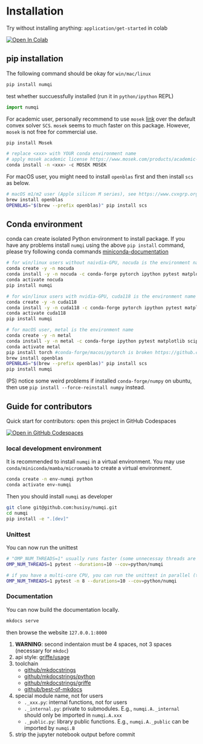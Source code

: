 # Installation

Try without installing anything: `application/get-started` in colab

<a target="_blank" href="https://colab.research.google.com/github/husisy/numqi/blob/main/docs/application/get_started/quantum_state.ipynb">
  <img src="https://colab.research.google.com/assets/colab-badge.svg" alt="Open In Colab"/>
</a>

## pip installation

The following command should be okay for `win/mac/linux`

```bash
pip install numqi
```

test whether succuessfully installed (run it in `python/ipython` REPL)

```Python
import numqi
```

For academic user, personally recommend to use `mosek` [link](https://docs.mosek.com/latest/pythonapi/index.html) over the default convex solver `SCS`. `mosek` seems to much faster on this package. However, `mosek` is not free for commercial use.

```bash
pip install Mosek

# replace <xxx> with YOUR conda environment name
# apply mosek academic license https://www.mosek.com/products/academic-licenses/
conda install -n <xxx> -c MOSEK MOSEK
```

For macOS user, you might need to install `openblas` first and then install `scs` as below.

```bash
# macOS m1/m2 user (Apple silicon M series), see https://www.cvxgrp.org/scs/install/python.html
brew install openblas
OPENBLAS="$(brew --prefix openblas)" pip install scs
```

## Conda environment

conda can create isolated Python environment to install package. If you have any problems install `numqi` using the above `pip install` command, please try following conda commands [miniconda-documentation](https://docs.conda.io/en/latest/miniconda.html)

```bash
# for win/linux users without naivdia-GPU, nocuda is the environment name (you can change it what you like)
conda create -y -n nocuda
conda install -y -n nocuda -c conda-forge pytorch ipython pytest matplotlib scipy tqdm cvxpy
conda activate nocuda
pip install numqi

# for win/linux users with nvidia-GPU, cuda118 is the environment name
conda create -y -n cuda118
conda install -y -n cuda118 -c conda-forge pytorch ipython pytest matplotlib scipy tqdm cvxpy
conda activate cuda118
pip install numqi

# for macOS user, metal is the environment name
conda create -y -n metal
conda install -y -n metal -c conda-forge ipython pytest matplotlib scipy requests tqdm cvxpy
conda activate metal
pip install torch #conda-forge/macos/pytorch is broken https://github.com/conda-forge/pytorch-cpu-feedstock/issues/180
brew install openblas
OPENBLAS="$(brew --prefix openblas)" pip install scs
pip install numqi
```

(PS) notice some weird problems if installed `conda-forge/numpy` on ubuntu, then use `pip install --force-reinstall numpy` instead.

## Guide for contributors

Quick start for contributors: open this project in GitHub Codespaces

[![Open in GitHub Codespaces](https://github.com/codespaces/badge.svg)](https://codespaces.new/husisy/numqi)

### local development environment

It is recommended to install `numqi` in a virtual environment.  You may use `conda/miniconda/mamba/micromamba` to create a virtual environment.

```bash
conda create -n env-numqi python
conda activate env-numqi
```

Then you should install `numqi` as developer

```bash
git clone git@github.com:husisy/numqi.git
cd numqi
pip install -e ".[dev]"
```

### Unittest

You can now run the unittest

```bash
# "OMP_NUM_THREADS=1" usually runs faster (some unnecessay threads are disabled)
OMP_NUM_THREADS=1 pytest --durations=10 --cov=python/numqi

# if you have a multi-core CPU, you can run the unittest in parallel (take about 120 seconds on my laptop)
OMP_NUM_THREADS=1 pytest -n 8 --durations=10 --cov=python/numqi
```

### Documentation
You can now build the documentation locally.

```bash
mkdocs serve
```
then browse the website `127.0.0.1:8000`

1. **WARNING**: second indentaion must be 4 spaces, not 3 spaces (necessary for `mkdoc`)
2. api style: [griffe/usage](https://mkdocstrings.github.io/griffe/docstrings/)
3. toolchain
    * [github/mkdocstrings](https://github.com/mkdocstrings/mkdocstrings)
    * [github/mkdocstrings/python](https://github.com/mkdocstrings/python)
    * [github/mkdocstrings/griffe](https://github.com/mkdocstrings/griffe)
    * [github/best-of-mkdocs](https://github.com/mkdocs/best-of-mkdocs)
4. special module name, not for users
   * `._xxx.py`: internal functions, not for users
   * `._internal.py`: private to submodules. E.g., `numqi.A._internal` should only be imported in `numqi.A.xxx`
   * `._public.py`: library public functions. E.g., `numqi.A._public` can be imported by `numqi.B`
5. strip the jupyter notebook output before commit
